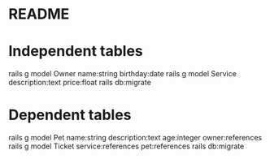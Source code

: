 # README

# Independent tables

rails g model Owner name:string birthday:date
rails g model Service description:text price:float
rails db:migrate

# Dependent tables

rails g model Pet name:string description:text age:integer owner:references
rails g model Ticket service:references pet:references
rails db:migrate
